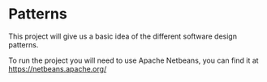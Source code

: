 # Patterns

This project will give us a basic idea of the different software design patterns.

To run the project you will need to use Apache Netbeans, you can find it at https://netbeans.apache.org/
